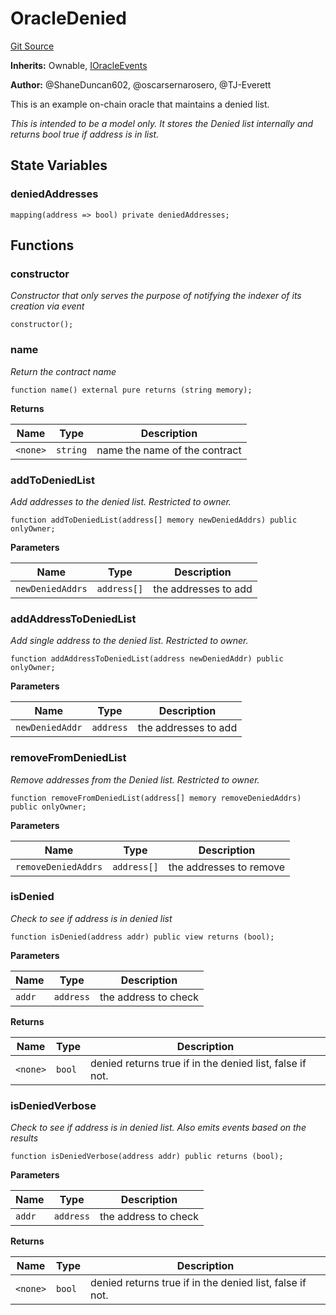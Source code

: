 # OracleDenied
[Git Source](https://github.com/thrackle-io/tron/blob/7030db34eb7187742ede73deed40ef4d7dddaa1b/src/example/OracleDenied.sol)

**Inherits:**
Ownable, [IOracleEvents](/src/common/IEvents.sol/interface.IOracleEvents.md)

**Author:**
@ShaneDuncan602, @oscarsernarosero, @TJ-Everett

This is an example on-chain oracle that maintains a denied list.

*This is intended to be a model only. It stores the Denied list internally and returns bool true if address is in list.*


## State Variables
### deniedAddresses

```solidity
mapping(address => bool) private deniedAddresses;
```


## Functions
### constructor

*Constructor that only serves the purpose of notifying the indexer of its creation via event*


```solidity
constructor();
```

### name

*Return the contract name*


```solidity
function name() external pure returns (string memory);
```
**Returns**

|Name|Type|Description|
|----|----|-----------|
|`<none>`|`string`|name the name of the contract|


### addToDeniedList

*Add addresses to the denied list. Restricted to owner.*


```solidity
function addToDeniedList(address[] memory newDeniedAddrs) public onlyOwner;
```
**Parameters**

|Name|Type|Description|
|----|----|-----------|
|`newDeniedAddrs`|`address[]`|the addresses to add|


### addAddressToDeniedList

*Add single address to the denied list. Restricted to owner.*


```solidity
function addAddressToDeniedList(address newDeniedAddr) public onlyOwner;
```
**Parameters**

|Name|Type|Description|
|----|----|-----------|
|`newDeniedAddr`|`address`|the addresses to add|


### removeFromDeniedList

*Remove addresses from the Denied list. Restricted to owner.*


```solidity
function removeFromDeniedList(address[] memory removeDeniedAddrs) public onlyOwner;
```
**Parameters**

|Name|Type|Description|
|----|----|-----------|
|`removeDeniedAddrs`|`address[]`|the addresses to remove|


### isDenied

*Check to see if address is in denied list*


```solidity
function isDenied(address addr) public view returns (bool);
```
**Parameters**

|Name|Type|Description|
|----|----|-----------|
|`addr`|`address`|the address to check|

**Returns**

|Name|Type|Description|
|----|----|-----------|
|`<none>`|`bool`|denied returns true if in the denied list, false if not.|


### isDeniedVerbose

*Check to see if address is in denied list. Also emits events based on the results*


```solidity
function isDeniedVerbose(address addr) public returns (bool);
```
**Parameters**

|Name|Type|Description|
|----|----|-----------|
|`addr`|`address`|the address to check|

**Returns**

|Name|Type|Description|
|----|----|-----------|
|`<none>`|`bool`|denied returns true if in the denied list, false if not.|


